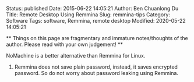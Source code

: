 Status: published
Date: 2015-06-22 14:05:21
Author: Ben Chuanlong Du
Title: Remote Desktop Using Remmina
Slug: remmina-tips
Category: Software
Tags: software, Remmina, remote desktop
Modified: 2020-05-22 14:05:21

**
Things on this page are
fragmentary and immature notes/thoughts of the author.
Please read with your own judgement!
**

NoMachine is a better alternative than Remmina for Linux.

1. Remmina does not save plain password,
    instead, 
    it saves encrypted password. 
    So do not worry about password leaking using Remmina.
